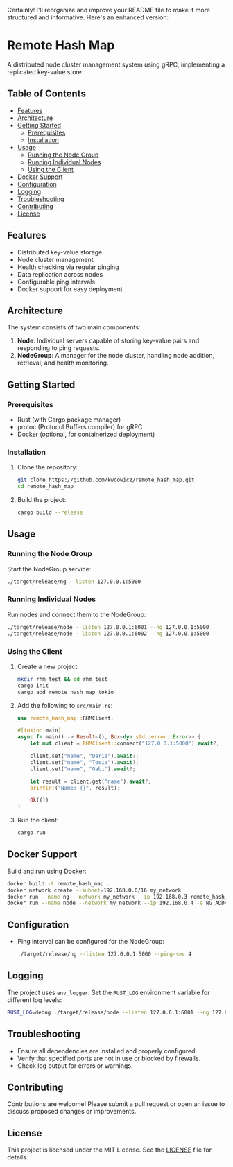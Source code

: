 Certainly! I'll reorganize and improve your README file to make it more structured and informative. Here's an enhanced version:

# Remote Hash Map

A distributed node cluster management system using gRPC, implementing a replicated key-value store.

## Table of Contents

- [Features](#F)
- [Architecture](#architecture)
- [Getting Started](#getting-started)
  - [Prerequisites](#prerequisites)
  - [Installation](#installation)
- [Usage](#usage)
  - [Running the Node Group](#running-the-node-group)
  - [Running Individual Nodes](#running-individual-nodes)
  - [Using the Client](#using-the-client)
- [Docker Support](#docker-support)
- [Configuration](#configuration)
- [Logging](#logging)
- [Troubleshooting](#troubleshooting)
- [Contributing](#contributing)
- [License](#license)

## Features

- Distributed key-value storage
- Node cluster management
- Health checking via regular pinging
- Data replication across nodes
- Configurable ping intervals
- Docker support for easy deployment

## Architecture

The system consists of two main components:

1. **Node**: Individual servers capable of storing key-value pairs and responding to ping requests.
2. **NodeGroup**: A manager for the node cluster, handling node addition, retrieval, and health monitoring.

## Getting Started

### Prerequisites

- Rust (with Cargo package manager)
- protoc (Protocol Buffers compiler) for gRPC
- Docker (optional, for containerized deployment)

### Installation

1. Clone the repository:
   ```bash
   git clone https://github.com/kwdowicz/remote_hash_map.git
   cd remote_hash_map
   ```

2. Build the project:
   ```bash
   cargo build --release
   ```

## Usage

### Running the Node Group

Start the NodeGroup service:

```bash
./target/release/ng --listen 127.0.0.1:5000
```

### Running Individual Nodes

Run nodes and connect them to the NodeGroup:

```bash
./target/release/node --listen 127.0.0.1:6001 --ng 127.0.0.1:5000
./target/release/node --listen 127.0.0.1:6002 --ng 127.0.0.1:5000
```

### Using the Client

1. Create a new project:
   ```bash
   mkdir rhm_test && cd rhm_test
   cargo init
   cargo add remote_hash_map tokio
   ```

2. Add the following to `src/main.rs`:
   ```rust
   use remote_hash_map::RHMClient;

   #[tokio::main]
   async fn main() -> Result<(), Box<dyn std::error::Error>> {
       let mut client = RHMClient::connect("127.0.0.1:5000").await?;

       client.set("name", "Daria").await?;
       client.set("name", "Tosia").await?;
       client.set("name", "Gabi").await?;

       let result = client.get("name").await?;
       println!("Name: {}", result);

       Ok(())
   }
   ```

3. Run the client:
   ```bash
   cargo run
   ```

## Docker Support

Build and run using Docker:

```bash
docker build -t remote_hash_map .
docker network create --subnet=192.168.0.0/16 my_network
docker run --name ng --network my_network --ip 192.168.0.3 remote_hash_map ng
docker run --name node --network my_network --ip 192.168.0.4 -e NG_ADDRESS="192.168.0.3:5000" remote_hash_map node
```

## Configuration

- Ping interval can be configured for the NodeGroup:
  ```bash
  ./target/release/ng --listen 127.0.0.1:5000 --ping-sec 4
  ```

## Logging

The project uses `env_logger`. Set the `RUST_LOG` environment variable for different log levels:

```bash
RUST_LOG=debug ./target/release/node --listen 127.0.0.1:6001 --ng 127.0.0.1:5000
```

## Troubleshooting

- Ensure all dependencies are installed and properly configured.
- Verify that specified ports are not in use or blocked by firewalls.
- Check log output for errors or warnings.

## Contributing

Contributions are welcome! Please submit a pull request or open an issue to discuss proposed changes or improvements.

## License

This project is licensed under the MIT License. See the [LICENSE](LICENSE) file for details.